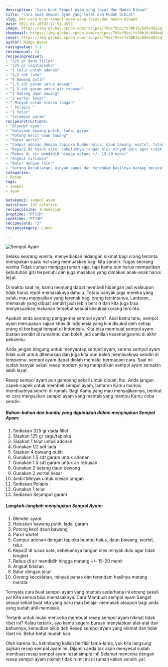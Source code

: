 ```yaml
---
description: "Cara buat Sempol Ayam yang lezat dan Mudah Dibuat"
title: "Cara buat Sempol Ayam yang lezat dan Mudah Dibuat"
slug: 647-cara-buat-sempol-ayam-yang-lezat-dan-mudah-dibuat
date: 2021-01-18T02:17:51.455Z
image: https://img-global.cpcdn.com/recipes/780cf9be1fd30b16/680x482cq70/sempol-ayam-foto-resep-utama.jpg
thumbnail: https://img-global.cpcdn.com/recipes/780cf9be1fd30b16/680x482cq70/sempol-ayam-foto-resep-utama.jpg
cover: https://img-global.cpcdn.com/recipes/780cf9be1fd30b16/680x482cq70/sempol-ayam-foto-resep-utama.jpg
author: Madge Baker
ratingvalue: 3.1
reviewcount: 14
recipeingredient:
- "325 gr dada fillet"
- "125 gr sagutapioka"
- "1 telur untuk adonan"
- "1/2 sdt lada"
- "4 bawang putih"
- "1.5 sdt garam untuk adonan"
- "1.5 sdt garam untuk air rebusan"
- "2 batang daun bawang"
- "2 wortel besar"
- " Minyak untuk olesan tangan"
- " Pelapis "
- "1 telur"
- "Sejumput garam"
recipeinstructions:
- "Blender ayam"
- "Haluskan bawang putih, lada, garam"
- "Potong kecil daun bawang"
- "Parut wortel"
- "Campur adonan dengan tapioka bumbu halus, daun bawang, wortel, telur."
- "Kepal2 di tusuk sate, sebelumnya tangan oles minyak dulu agar tidak lengket"
- "Rebus di air mendidih hingga matang +/- 15-20 menit"
- "Angkat tiriskan"
- "Balur dengan telur"
- "Goreng kecoklatan, minyak panas dan terendam hasilnya matang merata"
categories:
- Resep
tags:
- sempol
- ayam

katakunci: sempol ayam 
nutrition: 153 calories
recipecuisine: Indonesian
preptime: "PT31M"
cooktime: "PT43M"
recipeyield: "2"
recipecategory: Lunch

---
```



![Sempol Ayam](https://img-global.cpcdn.com/recipes/780cf9be1fd30b16/680x482cq70/sempol-ayam-foto-resep-utama.jpg)

Selaku seorang wanita, menyediakan hidangan nikmat bagi orang tercinta merupakan suatu hal yang memuaskan bagi kita sendiri. Tugas seorang  wanita Tidak cuman menjaga rumah saja, tapi kamu pun harus memastikan kebutuhan gizi terpenuhi dan juga masakan yang dimakan anak-anak harus lezat.

Di waktu  saat ini, kamu memang dapat membeli hidangan jadi walaupun tidak harus repot memasaknya dahulu. Tetapi banyak juga mereka yang selalu mau menyajikan yang terenak bagi orang tercintanya. Lantaran, memasak yang dibuat sendiri jauh lebih bersih dan kita juga bisa menyesuaikan makanan tersebut sesuai kesukaan orang tercinta. 



Apakah anda seorang penggemar sempol ayam?. Asal kamu tahu, sempol ayam merupakan sajian khas di Indonesia yang kini disukai oleh setiap orang di berbagai tempat di Indonesia. Kita bisa membuat sempol ayam buatan sendiri di rumahmu dan boleh jadi camilan kesenanganmu di akhir pekanmu.

Anda jangan bingung untuk menyantap sempol ayam, karena sempol ayam tidak sulit untuk ditemukan dan juga kita pun boleh memasaknya sendiri di tempatmu. sempol ayam dapat diolah memalui bermacam cara. Saat ini sudah banyak sekali resep modern yang menjadikan sempol ayam semakin lebih lezat.

Resep sempol ayam pun gampang sekali untuk dibuat, lho. Anda jangan capek-capek untuk membeli sempol ayam, lantaran Kamu mampu membuatnya sendiri di rumah. Bagi Kamu yang mau menyajikannya, berikut ini cara menyajikan sempol ayam yang mantab yang mampu Kamu coba sendiri.

<!--inarticleads1-->

##### Bahan-bahan dan bumbu yang digunakan dalam menyiapkan Sempol Ayam:

1. Sediakan 325 gr dada fillet
1. Siapkan 125 gr sagu/tapioka
1. Siapkan 1 telur untuk adonan
1. Gunakan 1/2 sdt lada
1. Siapkan 4 bawang putih
1. Gunakan 1.5 sdt garam untuk adonan
1. Gunakan 1.5 sdt garam untuk air rebusan
1. Gunakan 2 batang daun bawang
1. Gunakan 2 wortel besar
1. Ambil  Minyak untuk olesan tangan
1. Sediakan  Pelapis :
1. Gunakan 1 telur
1. Sediakan Sejumput garam




<!--inarticleads2-->

##### Langkah-langkah menyiapkan Sempol Ayam:

1. Blender ayam
1. Haluskan bawang putih, lada, garam
1. Potong kecil daun bawang
1. Parut wortel
1. Campur adonan dengan tapioka bumbu halus, daun bawang, wortel, telur.
1. Kepal2 di tusuk sate, sebelumnya tangan oles minyak dulu agar tidak lengket
1. Rebus di air mendidih hingga matang +/- 15-20 menit
1. Angkat tiriskan
1. Balur dengan telur
1. Goreng kecoklatan, minyak panas dan terendam hasilnya matang merata




Ternyata cara buat sempol ayam yang mantab sederhana ini enteng sekali ya! Kita semua bisa memasaknya. Cara Membuat sempol ayam Sangat sesuai sekali buat kita yang baru mau belajar memasak ataupun bagi anda yang sudah ahli memasak.

Tertarik untuk mulai mencoba membuat resep sempol ayam nikmat tidak ribet ini? Kalau tertarik, ayo kamu segera buruan menyiapkan alat-alat dan bahannya, kemudian bikin deh Resep sempol ayam yang nikmat dan tidak ribet ini. Betul-betul mudah kan. 

Oleh karena itu, ketimbang kalian berfikir lama-lama, yuk kita langsung sajikan resep sempol ayam ini. Dijamin anda tak akan menyesal sudah membuat resep sempol ayam lezat simple ini! Selamat mencoba dengan resep sempol ayam nikmat tidak rumit ini di rumah kalian sendiri,ya!.

